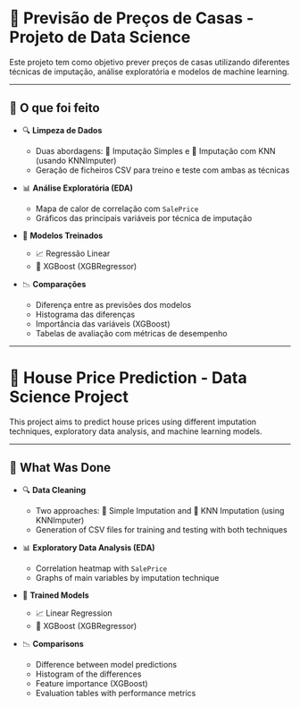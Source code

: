 # 🏡 Previsão de Preços de Casas - Projeto de Data Science

Este projeto tem como objetivo prever preços de casas utilizando diferentes técnicas de imputação, análise exploratória e modelos de machine learning.

---

## 📌 O que foi feito

- 🔍 **Limpeza de Dados**
  - Duas abordagens: 🧼 Imputação Simples e 🤖 Imputação com KNN (usando KNNImputer)
  - Geração de ficheiros CSV para treino e teste com ambas as técnicas

- 📊 **Análise Exploratória (EDA)**
  - Mapa de calor de correlação com `SalePrice`
  - Gráficos das principais variáveis por técnica de imputação

- 🧠 **Modelos Treinados**
  - 📈 Regressão Linear
  - 🌲 XGBoost (XGBRegressor)

- 📉 **Comparações**
  - Diferença entre as previsões dos modelos
  - Histograma das diferenças
  - Importância das variáveis (XGBoost)
  - Tabelas de avaliação com métricas de desempenho


---

# 🏡 House Price Prediction - Data Science Project

This project aims to predict house prices using different imputation techniques, exploratory data analysis, and machine learning models.

---

## 📌 What Was Done

- 🔍 **Data Cleaning**
  - Two approaches: 🧼 Simple Imputation and 🤖 KNN Imputation (using KNNImputer)
  - Generation of CSV files for training and testing with both techniques

- 📊 **Exploratory Data Analysis (EDA)**
  - Correlation heatmap with `SalePrice`
  - Graphs of main variables by imputation technique

- 🧠 **Trained Models**
  - 📈 Linear Regression
  - 🌲 XGBoost (XGBRegressor)

- 📉 **Comparisons**
  - Difference between model predictions
  - Histogram of the differences
  - Feature importance (XGBoost)
  - Evaluation tables with performance metrics

